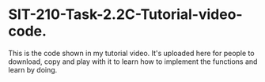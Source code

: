 # SIT-210-Task-2.2C-Tutorial-video-code.
This is the code shown in my tutorial video. It's uploaded here for people to download, copy and play with it to learn how to implement the functions and learn by doing.
